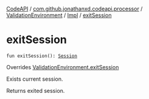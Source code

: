 [CodeAPI](../../../index.md) / [com.github.jonathanxd.codeapi.processor](../../index.md) / [ValidationEnvironment](../index.md) / [Impl](index.md) / [exitSession](.)

# exitSession

`fun exitSession(): `[`Session`](../-session/index.md)

Overrides [ValidationEnvironment.exitSession](../exit-session.md)

Exists current session.

Returns exited session.

